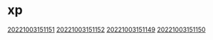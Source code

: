 # xp
[20221003151151](/zet/20221003151151/README.md)
[20221003151152](/zet/20221003151152/README.md)
[20221003151149](/zet/20221003151149/README.md)
[20221003151150](/zet/20221003151150/README.md)


